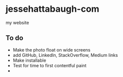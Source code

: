 # jessehattabaugh-com

my website

## To do

-   Make the photo float on wide screens
-   add GitHub, LinkedIn, StackOverflow, Medium links
-   Make installable
-   Test for time to first contentful paint
-   
